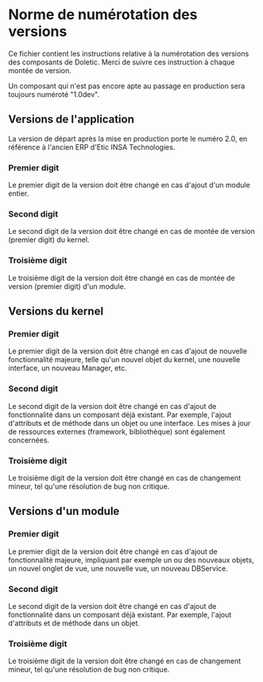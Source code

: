 # Norme de numérotation des versions

Ce fichier contient les instructions relative à la numérotation des versions des composants de Doletic. Merci de suivre ces instruction à chaque montée de version.

Un composant qui n'est pas encore apte au passage en production sera toujours numéroté "1.0dev".


## Versions de l'application

La version de départ après la mise en production porte le numéro 2.0, en référence à l'ancien ERP d'Etic INSA Technologies.

### Premier digit
Le premier digit de la version doit être changé en cas d'ajout d'un module entier.

### Second digit
Le second digit de la version doit être changé en cas de montée de version (premier digit) du kernel.

### Troisième digit
Le troisième digit de la version doit être changé en cas de montée de version (premier digit) d'un module.


## Versions du kernel

### Premier digit
Le premier digit de la version doit être changé en cas d'ajout de nouvelle fonctionnalité majeure, telle qu'un nouvel objet du kernel, une nouvelle interface, un nouveau Manager, etc.

### Second digit
Le second digit de la version doit être changé en cas d'ajout de fonctionnalité dans un composant déjà existant. Par exemple, l'ajout d'attributs et de méthode dans un objet ou une interface. Les mises à jour de ressources externes (framework, bibliothèque)  sont également concernées.

### Troisième digit
Le troisième digit de la version doit être changé en cas de changement mineur, tel qu'une résolution de bug non critique.


## Versions d'un module

### Premier digit
Le premier digit de la version doit être changé en cas d'ajout de fonctionnalité majeure, impliquant par exemple un ou des nouveaux objets, un nouvel onglet de vue, une nouvelle vue, un nouveau DBService.
 
### Second digit
Le second digit de la version doit être changé en cas d'ajout de fonctionnalité dans un composant déjà existant. Par exemple, l'ajout d'attributs et de méthode dans un objet.
 
### Troisième digit
Le troisième digit de la version doit être changé en cas de changement mineur, tel qu'une résolution de bug non critique.